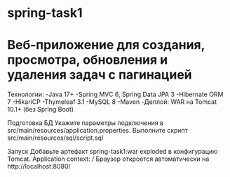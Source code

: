 # spring-task1
# Веб-приложение для создания, просмотра, обновления и удаления задач с пагинацией

Технологии:
-Java 17+
-Spring MVC 6, Spring Data JPA 3
-Hibernate ORM 7
-HikariCP
-Thymeleaf 3.1
-MySQL 8
-Maven
-Деплой: WAR на Tomcat 10.1+ (без Spring Boot)

Подготовка БД
Укажите параметры подключения в src/main/resources/application.properties.
Выполните скрипт src/main/resources/sql/script.sql 

Запуск
Добавьте артефакт spring-task1:war exploded в конфигурацию Tomcat.
Application context: / 
Браузер откроется автоматически на http://localhost:8080/
